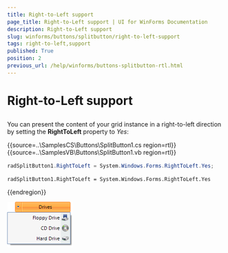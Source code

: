 ```yaml
---
title: Right-to-Left support
page_title: Right-to-Left support | UI for WinForms Documentation
description: Right-to-Left support
slug: winforms/buttons/splitbutton/right-to-left-support
tags: right-to-left,support
published: True
position: 2
previous_url: /help/winforms/buttons-splitbutton-rtl.html
---
```


# Right-to-Left support



## 

You can present the content of your grid instance in a right-to-left direction by setting the __RightToLeft__ property to *Yes*:
      

{{source=..\SamplesCS\Buttons\SplitButton1.cs region=rtl}} 
{{source=..\SamplesVB\Buttons\SplitButton1.vb region=rtl}} 

````C#
radSplitButton1.RightToLeft = System.Windows.Forms.RightToLeft.Yes;

````
````VB.NET
radSplitButton1.RightToLeft = System.Windows.Forms.RightToLeft.Yes

````

{{endregion}} 


![buttons-splitbutton-rtl 001](images/buttons-splitbutton-rtl001.png)
